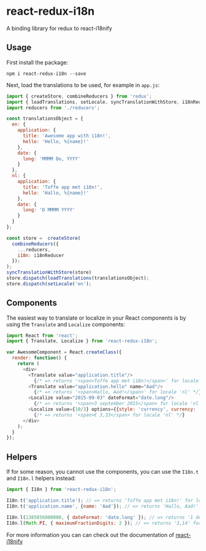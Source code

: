 # react-redux-i18n
A binding library for redux to react-i18nify

## Usage

First install the package:
```
npm i react-redux-i18n --save
```

Next, load the translations to be used, for example in `app.js`:
```javascript
import { createStore, combineReducers } from 'redux';
import { loadTranslations, setLocale, syncTranslationWithStore, i18nReducer } from 'react-redux-i18n';
import reducers from './reducers';

const translationsObject = {
  en: {
    application: {
      title: 'Awesome app with i18n!',
      hello: 'Hello, %{name}!'
    },
    date: {
      long: 'MMMM Do, YYYY'
    }
  },
  nl: {
    application: {
      title: 'Toffe app met i18n!',
      hello: 'Hallo, %{name}!'
    },
    date: {
      long: 'D MMMM YYYY'
    }
  }
};

const store =  createStore(
  combineReducers({
    ...reducers,
    i18n: i18nReducer
  });
);
syncTranslationWithStore(store)
store.dispatch(loadTranslations(translationsObject);
store.dispatch(setLocale('en');

```

## Components

The easiest way to translate or localize in your React components is by using the `Translate` and `Localize` components:
```javascript
import React from 'react';
import { Translate, Localize } from 'react-redux-i18n';

var AwesomeComponent = React.createClass({
  render: function() {
    return (
      <div>
        <Translate value="application.title"/>
          {/* => returns '<span>Toffe app met i18n!</span>' for locale 'nl' */}
        <Translate value="application.hello" name="Aad"/>
          {/* => returns '<span>Hallo, Aad!</span>' for locale 'nl' */}
        <Localize value="2015-09-03" dateFormat="date.long"/>
          {/* => returns '<span>3 september 2015</span> for locale 'nl' */}
        <Localize value={10/3} options={{style: 'currency', currency: 'EUR', minimumFractionDigits: 2, maximumFractionDigits: 2}}/>
          {/* => returns '<span>€ 3,33</span> for locale 'nl' */}
      </div>
    );
  }
});
```

## Helpers

If for some reason, you cannot use the components, you can use the `I18n.t` and `I18n.l` helpers instead:
```javascript
import { I18n } from 'react-redux-i18n';

I18n.t('application.title'); // => returns 'Toffe app met i18n!' for locale 'nl'
I18n.t('application.name', {name: 'Aad'}); // => returns 'Hallo, Aad!' for locale 'nl'

I18n.l(1385856000000, { dateFormat: 'date.long' }); // => returns '1 december 2013' for locale 'nl'
I18n.l(Math.PI, { maximumFractionDigits: 2 }); // => returns '3,14' for locale 'nl'
```

For more information you can can check out the documentation of [react-i18nify](https://github.com/zoover/react-i18nify)

